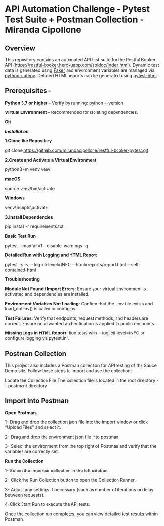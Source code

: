 # API Automation Challenge - Pytest Test Suite + Postman Collection - Miranda Cipollone

## Overview 
This repository contains an automated API test suite for the Restful Booker API (https://restful-booker.herokuapp.com/apidoc/index.html).
Dynamic test data is generated using [Faker](https://faker.readthedocs.io/) and environment variables are managed via [python-dotenv](https://pypi.org/project/python-dotenv/). 
Detailed HTML reports can be generated using [pytest-html](https://github.com/pytest-dev/pytest-html).

## Prerequisites - 
**Python 3.7 or higher** – Verify by running:  python --version

**Virtual Environment** – Recommended for isolating dependencies.

**Git**

_**Installation**_

**1.Clone the Repository**

git clone https://github.com/mirandacipollone/restful-booker-pytest.git 

**2.Create and Activate a Virtual Environment**

python3 -m venv venv

**macOS**

source venv/bin/activate

**Windows**

venv\Scripts\activate

**3.Install Dependencies**

pip install -r requirements.txt


**Basic Test Run**

pytest --maxfail=1 --disable-warnings -q

**Detailed Run with Logging and HTML Report**

pytest -s -v --log-cli-level=INFO --html=reports/report.html --self-contained-html


**Troubleshooting**

**Module Not Found / Import Errors**: Ensure your virtual environment is activated and dependencies are installed.

**Environment Variables Not Loading**: Confirm that the .env file exists and load_dotenv() is called in config.py.

**Test Failures**: Verify that endpoints, request methods, and headers are correct. Ensure no unwanted authentication is applied to public endpoints.

**Missing Logs in HTML Report**: Run tests with --log-cli-level=INFO or configure logging via pytest.ini.


## Postman Collection

This project also includes a Postman collection for API testing of the Sauce Demo site. Follow these steps to import and use the collection:

Locate the Collection File
The collection file is located in the root directory -- postman/ directory

## Import into Postman

**Open Postman.**

1- Drag and drop the collection json file into the import window or click “Upload Files” and select it.

2- Drag and drop the environment json file into postman

3- Select the environment from the top right of Postman and verify that the variables are correctly set.

**Run the Collection**

1- Select the imported collection in the left sidebar.

2- Click the Run Collection button to open the Collection Runner.

3- Adjust any settings if necessary (such as number of iterations or delay between requests).

4-Click Start Run to execute the API tests.


Once the collection run completes, you can view detailed test results within Postman.


